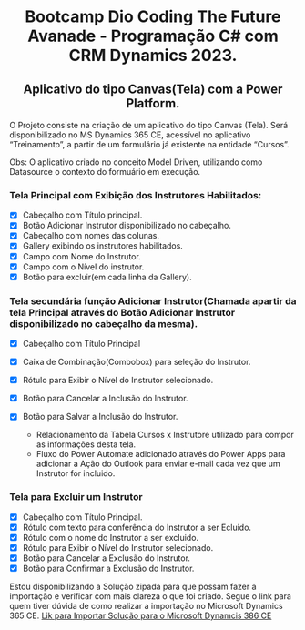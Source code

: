 <h1 align="center">Bootcamp Dio Coding The Future Avanade - Programação C# com CRM Dynamics 2023.</h1>
<h2 align="center"> Aplicativo do tipo Canvas(Tela) com a Power Platform. </h2>
<p> O Projeto consiste na criação de um aplicativo do tipo Canvas (Tela). Será disponibilizado no MS Dynamics 365 CE, acessível no aplicativo “Treinamento”, a partir de um formulário já existente na entidade “Cursos”.</p>

 Obs: O aplicativo criado no conceito Model Driven, utilizando como Datasource o contexto do formuário em execução. 

### Tela Principal com Exibição dos Instrutores Habilitados:
- [x] Cabeçalho com Título principal.
- [x] Botão Adicionar Instrutor disponibilizado no cabeçalho.
- [x] Cabeçalho com nomes das colunas.
- [x] Gallery exibindo os instrutores habilitados.
- [x] Campo com Nome do Instrutor.
- [x] Campo com o Nível do instrutor.
- [x] Botão para excluir(em cada linha da Gallery).

### Tela secundária função Adicionar Instrutor(Chamada apartir da tela Principal através do Botão Adicionar Instrutor disponibilizado no cabeçalho da mesma).
- [x] Cabeçalho com Título Principal
- [x] Caixa de Combinação(Combobox) para seleção do Instrutor.
- [x] Rótulo para Exibir o Nível do Instrutor selecionado.
- [x] Botão para Cancelar a Inclusão do Instrutor.
- [x] Botão para Salvar a Inclusão do Instrutor.
      
     * Relacionamento da Tabela Cursos x Instrutore utilizado para compor as informações desta tela.
     * Fluxo do Power Automate adicionado através do Power Apps para adicionar a Ação do Outlook  para enviar e-mail cada vez que um 
    Instrutor for incluido.

### Tela para Excluir um Instrutor
- [x] Cabeçalho com Título Principal.
- [x] Rótulo com texto para conferência do Instrutor a ser Ecluido.
- [x] Rótulo com o nome do Instrutor a ser excluido.
- [x] Rótulo para Exibir o Nível do Instrutor selecionado.
- [x] Botão para Cancelar a Exclusão do Instrutor.
- [x] Botão para Confirmar a Exclusão do Instrutor.

Estou disponibilizando a Solução zipada para que possam fazer a importação e verificar com mais clareza o que foi criado.
Segue o link para quem tiver dúvida de como realizar a importação no Microsoft Dynamics 365 CE.
[Lik para Importar Solução para o Microsoft Dynamcis 386 CE](https://learn.microsoft.com/pt-br/dynamics365/customerengagement/on-premises/customize/import-update-upgrade-solution?view=op-9-1)

   


     
       


